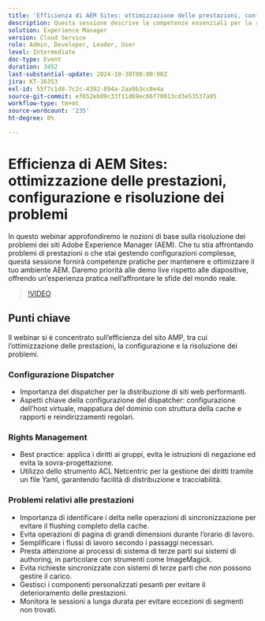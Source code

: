 ```yaml
---
title: 'Efficienza di AEM Sites: ottimizzazione delle prestazioni, configurazione e risoluzione dei problemi'
description: Questa sessione descrive le competenze essenziali per la risoluzione dei problemi dei siti Adobe Experience Manager (AEM), incentrata su soluzioni pratiche per problemi di prestazioni, configurazioni complesse e autorizzazioni utente.
solution: Experience Manager
version: Cloud Service
role: Admin, Developer, Leader, User
level: Intermediate
doc-type: Event
duration: 3452
last-substantial-update: 2024-10-30T00:00:00Z
jira: KT-16353
exl-id: 55f7c1d8-7c2c-4392-894a-2aa9b3cc0e4a
source-git-commit: ef652eb09c33f11d69ec66f70013cd3e53537a95
workflow-type: tm+mt
source-wordcount: '235'
ht-degree: 0%

---
```


# Efficienza di AEM Sites: ottimizzazione delle prestazioni, configurazione e risoluzione dei problemi

In questo webinar approfondiremo le nozioni di base sulla risoluzione dei problemi dei siti Adobe Experience Manager (AEM). Che tu stia affrontando problemi di prestazioni o che stai gestendo configurazioni complesse, questa sessione fornirà competenze pratiche per mantenere e ottimizzare il tuo ambiente AEM. Daremo priorità alle demo live rispetto alle diapositive, offrendo un’esperienza pratica nell’affrontare le sfide del mondo reale&#x200B;.

>[!VIDEO](https://video.tv.adobe.com/v/3435114/?learn=on)

## Punti chiave

Il webinar si è concentrato sull’efficienza del sito AMP, tra cui l’ottimizzazione delle prestazioni, la configurazione e la risoluzione dei problemi.

### Configurazione Dispatcher

* Importanza del dispatcher per la distribuzione di siti web performanti.
* Aspetti chiave della configurazione del dispatcher: configurazione dell’host virtuale, mappatura del dominio con struttura della cache e rapporti e reindirizzamenti regolari.

### Rights Management

* Best practice: applica i diritti ai gruppi, evita le istruzioni di negazione ed evita la sovra-progettazione.
* Utilizzo dello strumento ACL Netcentric per la gestione dei diritti tramite un file Yaml, garantendo facilità di distribuzione e tracciabilità.

### Problemi relativi alle prestazioni

* Importanza di identificare i delta nelle operazioni di sincronizzazione per evitare il flushing completo della cache.
* Evita operazioni di pagina di grandi dimensioni durante l’orario di lavoro.
* Semplificare i flussi di lavoro secondo i passaggi necessari.
* Presta attenzione ai processi di sistema di terze parti sui sistemi di authoring, in particolare con strumenti come ImageMagick.
* Evita richieste sincronizzate con sistemi di terze parti che non possono gestire il carico.
* Gestisci i componenti personalizzati pesanti per evitare il deterioramento delle prestazioni.
* Monitora le sessioni a lunga durata per evitare eccezioni di segmenti non trovati.
